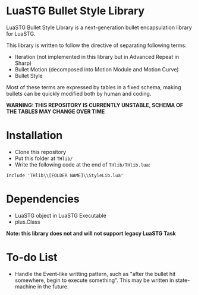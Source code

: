 # LuaSTG Bullet Style Library

LuaSTG Bullet Style Library is a next-generation bullet encapsulation library for LuaSTG.

This library is written to follow the directive of separating following terms:
* Iteration (not implemented in this library but in Advanced Repeat in Sharp)
* Bullet Motion (decomposed into Motion Module and Motion Curve)
* Bullet Style

Most of these terms are expressed by tables in a fixed schema,
making bullets can be quickly modified both by human and coding.

**WARNING: THIS REPOSITORY IS CURRENTLY UNSTABLE,
SCHEMA OF THE TABLES MAY CHANGE OVER TIME**

# Installation
* Clone this repository
* Put this folder at `THlib/`
* Write the following code at the end of `THlib/THlib.lua`:
```
Include 'THlib\\[FOLDER NAME]\\StyleLib.lua'
```

# Dependencies
* LuaSTG object in LuaSTG Executable
* plus.Class

**Note: this library does not and will not support legacy LuaSTG Task**

# To-do List
* Handle the Event-like writting pattern, such as "after the bullet hit somewhere, begin to execute something".
This may be written in state-machine in the future.